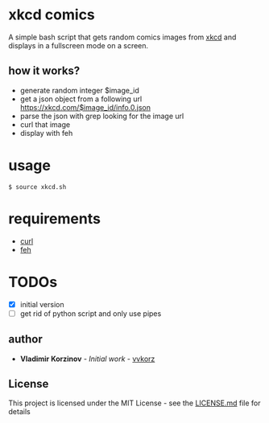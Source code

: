 # xkcd comics

A simple bash script that gets random comics images from [xkcd](https://xkcd.com) and displays 
in a fullscreen mode on a screen.

## how it works?

 - generate random integer $image_id
 - get a json object from a following url https://xkcd.com/$image_id/info.0.json
 - parse the json with grep looking for the image url
 - curl that image
 - display with feh

# usage

```
$ source xkcd.sh
```

# requirements

 - [curl](https://cran.r-project.org/web/packages/curl/index.html)
 - [feh](https://feh.finalrewind.org/)

# TODOs

 - [x] initial version 
 - [ ] get rid of python script and only use pipes

## author

* **Vladimir Korzinov** - *Initial work* - [vvkorz](https://github.com/vvkorz)

## License

This project is licensed under the MIT License - see the [LICENSE.md](LICENSE) file for details
